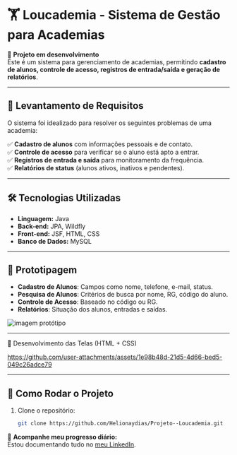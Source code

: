# 🏋️ Loucademia - Sistema de Gestão para Academias

🚀 **Projeto em desenvolvimento**  
Este é um sistema para gerenciamento de academias, permitindo **cadastro de alunos, controle de acesso, registros de entrada/saída e geração de relatórios**.

---

## 📌 Levantamento de Requisitos
O sistema foi idealizado para resolver os seguintes problemas de uma academia:

✅ **Cadastro de alunos** com informações pessoais e de contato.  
✅ **Controle de acesso** para verificar se o aluno está apto a entrar.  
✅ **Registros de entrada e saída** para monitoramento da frequência.  
✅ **Relatórios de status** (alunos ativos, inativos e pendentes).  

---

## 🛠️ Tecnologias Utilizadas
- **Linguagem:** Java  
- **Back-end:** JPA, Wildfly  
- **Front-end:** JSF, HTML, CSS  
- **Banco de Dados:** MySQL  

---

## 🎨 Prototipagem
- **Cadastro de Alunos**: Campos como nome, telefone, e-mail, status.
- **Pesquisa de Alunos**: Critérios de busca por nome, RG, código do aluno.
- **Controle de Acesso**: Baseado no código ou RG.
- **Relatórios**: Situação dos alunos, entradas e saídas.  

![imagem protótipo](https://github.com/user-attachments/assets/5131cdba-ab99-40aa-9b7c-9baf3264b18c)


---

📌 Desenvolvimento das Telas (HTML + CSS)

https://github.com/user-attachments/assets/1e98b48d-21d5-4d66-bed5-049c26adce79

---


## 📢 Como Rodar o Projeto
1. Clone o repositório:  
   ```bash
   git clone https://github.com/Helionaydias/Projeto--Loucademia.git
   ```


📌 **Acompanhe meu progresso diário:**  
Estou documentando tudo no [meu LinkedIn](https://www.linkedin.com/in/helionay-mavel/).  

